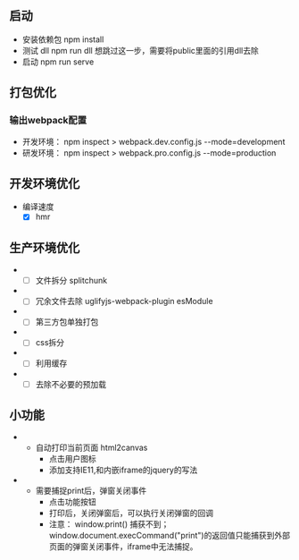## 启动

* 安装依赖包 npm install
* 测试 dll npm run dll  想跳过这一步，需要将public里面的引用dll去除
* 启动 npm run serve

## 打包优化

### 输出webpack配置

* 开发环境： npm inspect > webpack.dev.config.js --mode=development
* 研发环境： npm inspect > webpack.pro.config.js --mode=production

## 开发环境优化

* 编译速度
  - [X] hmr

## 生产环境优化

* - [ ] 文件拆分
    splitchunk
* - [ ] 冗余文件去除
    uglifyjs-webpack-plugin
    esModule
* - [ ] 第三方包单独打包
* - [ ] css拆分
* - [ ] 利用缓存
* - [ ] 去除不必要的预加载

## 小功能

* - 自动打印当前页面 html2canvas
    - 点击用户图标
    - 添加支持IE11,和内嵌iframe的jquery的写法
* - 需要捕捉print后，弹窗关闭事件
    - 点击功能按钮
    - 打印后，关闭弹窗后，可以执行关闭弹窗的回调
    - 注意： window.print() 捕获不到； window.document.execCommand("print")的返回值只能捕获到外部页面的弹窗关闭事件，iframe中无法捕捉。
